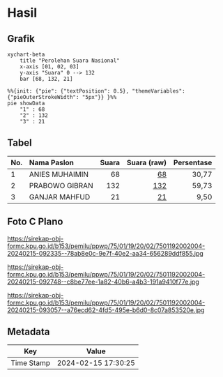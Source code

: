 # Hasil

## Grafik

```mermaid
xychart-beta
    title "Perolehan Suara Nasional"
    x-axis [01, 02, 03]
    y-axis "Suara" 0 --> 132
    bar [68, 132, 21]
```

```mermaid
%%{init: {"pie": {"textPosition": 0.5}, "themeVariables": {"pieOuterStrokeWidth": "5px"}} }%%
pie showData
    "1" : 68
    "2" : 132
    "3" : 21
```

## Tabel

| No. | Nama Paslon    | Suara | Suara (raw) | Persentase |
|:--- |:-------------- | -----:| -----------:| ----------:|
| 1   | ANIES MUHAIMIN | 68    | [68][p-1]   | 30,77      |
| 2   | PRABOWO GIBRAN | 132   | [132][p-2]  | 59,73      |
| 3   | GANJAR MAHFUD  | 21    | [21][p-3]   | 9,50       |


[p-1]: https://github.com/gigit-pemilu/pemilu-2024/blob/main/pilpres/hitung-suara/sub/75-gorontalo/sub/01-gorontalo/sub/19-tabongo/sub/2002-tabongo-barat/sub/004-tps/sub/paslon-1.txt
[p-2]: https://github.com/gigit-pemilu/pemilu-2024/blob/main/pilpres/hitung-suara/sub/75-gorontalo/sub/01-gorontalo/sub/19-tabongo/sub/2002-tabongo-barat/sub/004-tps/sub/paslon-2.txt
[p-3]: https://github.com/gigit-pemilu/pemilu-2024/blob/main/pilpres/hitung-suara/sub/75-gorontalo/sub/01-gorontalo/sub/19-tabongo/sub/2002-tabongo-barat/sub/004-tps/sub/paslon-3.txt

## Foto C Plano

https://sirekap-obj-formc.kpu.go.id/b153/pemilu/ppwp/75/01/19/20/02/7501192002004-20240215-092335--78ab8e0c-9e7f-40e2-aa34-656289ddf855.jpg

https://sirekap-obj-formc.kpu.go.id/b153/pemilu/ppwp/75/01/19/20/02/7501192002004-20240215-092748--c8be77ee-1a82-40b6-a4b3-191a9410f77e.jpg

https://sirekap-obj-formc.kpu.go.id/b153/pemilu/ppwp/75/01/19/20/02/7501192002004-20240215-093057--a76ecd62-4fd5-495e-b6d0-8c07a853520e.jpg


## Metadata

| Key        | Value               |
| ---------- | ------------------- |
| Time Stamp | 2024-02-15 17:30:25 |




